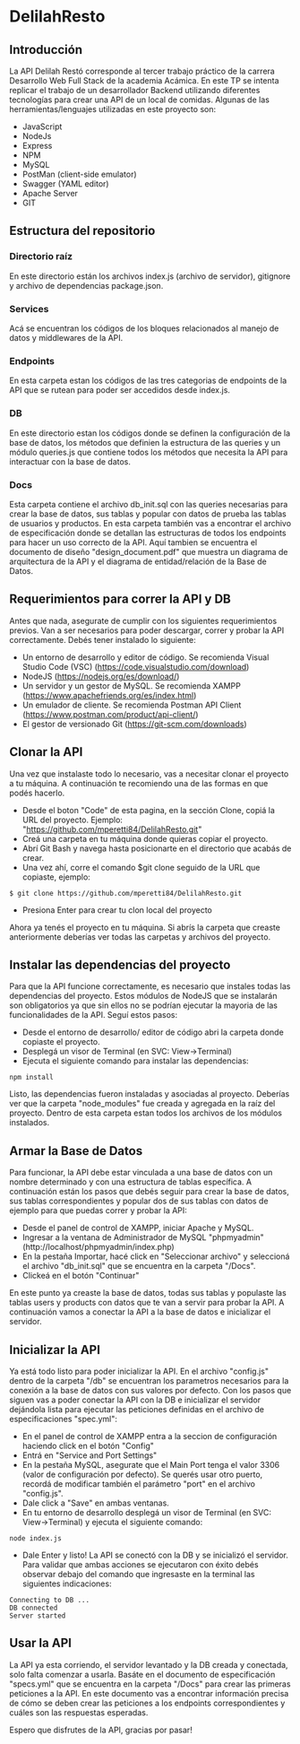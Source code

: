 # DelilahResto

## Introducción
La API Delilah Restó corresponde al tercer trabajo práctico de la carrera Desarrollo Web Full Stack de la academia Acámica. En este TP se intenta replicar el trabajo de un desarrollador Backend utilizando diferentes tecnologías para crear una API de un local de comidas. Algunas de las herramientas/lenguajes utilizadas en este proyecto son:
- JavaScript
- NodeJs
- Express
- NPM
- MySQL
- PostMan (client-side emulator)
- Swagger (YAML editor)
- Apache Server
- GIT

## Estructura del repositorio
### Directorio raíz
En este directorio están los archivos index.js (archivo de servidor), gitignore y archivo de dependencias package.json.
### Services
Acá se encuentran los códigos de los bloques relacionados al manejo de datos y middlewares de la API.
### Endpoints
En esta carpeta estan los códigos de las tres categorias de endpoints de la API que se rutean para poder ser accedidos desde index.js.
### DB
En este directorio estan los códigos donde se definen la configuración de la base de datos, los métodos que definien la estructura de las queries y un módulo queries.js que contiene todos los métodos que necesita la API para interactuar con la base de datos.
### Docs
Esta carpeta contiene el archivo db_init.sql con las queries necesarias para crear la base de datos, sus tablas y popular con datos de prueba las tablas de usuarios y productos. En esta carpeta también vas a encontrar el archivo de especificación donde se detallan las estructuras de todos los endpoints para hacer un uso correcto de la API. Aquí tambien se encuentra el documento de diseño "design_document.pdf" que muestra un diagrama de arquitectura de la API y el diagrama de entidad/relación de la Base de Datos.

## Requerimientos para correr la API y DB
Antes que nada, asegurate de cumplir con los siguientes requerimientos previos. Van a ser necesarios para poder descargar, correr y probar la API correctamente. Debés tener instalado lo siguiente:
- Un entorno de desarrollo y editor de código. Se recomienda Visual Studio Code (VSC) (https://code.visualstudio.com/download)
- NodeJS (https://nodejs.org/es/download/)
- Un servidor y un gestor de MySQL. Se recomienda XAMPP (https://www.apachefriends.org/es/index.html)
- Un emulador de cliente. Se recomienda Postman API Client (https://www.postman.com/product/api-client/)
- El gestor de versionado Git (https://git-scm.com/downloads)

## Clonar la API
Una vez que instalaste todo lo necesario, vas a necesitar clonar el proyecto a tu máquina. A continuación te recomiendo una de las formas en que podés hacerlo.
- Desde el boton "Code" de esta pagina, en la sección Clone, copiá la URL del proyecto. Ejemplo: "https://github.com/mperetti84/DelilahResto.git"
- Creá una carpeta en tu máquina donde quieras copiar el proyecto.
- Abrí Git Bash y navega hasta posicionarte en el directorio que acabás de crear.
- Una vez ahí, corre el comando $git clone seguido de la URL que copiaste, ejemplo:
```
$ git clone https://github.com/mperetti84/DelilahResto.git
```
- Presiona Enter para crear tu clon local del proyecto

Ahora ya tenés el proyecto en tu máquina. Si abrís la carpeta que creaste anteriormente deberías ver todas las carpetas y archivos del proyecto. 

## Instalar las dependencias del proyecto
Para que la API funcione correctamente, es necesario que instales todas las dependencias del proyecto. Estos módulos de NodeJS que se instalarán son obligatorios ya que sin ellos no se podrían ejecutar la mayoria de las funcionalidades de la API. Seguí estos pasos:
- Desde el entorno de desarrollo/ editor de código abri la carpeta donde copiaste el proyecto.
- Desplegá un visor de Terminal (en SVC: View->Terminal)
- Ejecuta el siguiente comando para instalar las dependencias:
```
npm install
```
Listo, las dependencias fueron instaladas y asociadas al proyecto. Deberías ver que la carpeta "node_modules" fue creada y agregada en la raíz del proyecto. Dentro de esta carpeta estan todos los archivos de los módulos instalados. 

## Armar la Base de Datos
Para funcionar, la API debe estar vinculada a una base de datos con un nombre determinado y con una estructura de tablas específica. A continuación están los pasos que debés seguir para crear la base de datos, sus tablas correspondientes y popular dos de sus tablas con datos de ejemplo para que puedas correr y probar la API: 
- Desde el panel de control de XAMPP, iniciar Apache y MySQL.
- Ingresar a la ventana de Administrador de MySQL "phpmyadmin" (http://localhost/phpmyadmin/index.php)
- En la pestaña Importar, hacé click en "Seleccionar archivo" y seleccioná el archivo "db_init.sql" que se encuentra en la carpeta "/Docs".
- Clickeá en el botón "Continuar"

En este punto ya creaste la base de datos, todas sus tablas y populaste las tablas users y products con datos que te van a servir para probar la API. A continuación vamos a conectar la API a la base de datos e inicializar el servidor.

## Inicializar la API
Ya está todo listo para poder inicializar la API. En el archivo "config.js" dentro de la carpeta "/db" se encuentran los parametros necesarios para la conexión a la base de datos con sus valores por defecto. Con los pasos que siguen vas a poder conectar la API con la DB e inicializar el servidor dejándola lista para ejecutar las peticiones definidas en el archivo de especificaciones "spec.yml":
- En el panel de control de XAMPP entra a la seccion de configuración haciendo click en el botón "Config"
- Entrá en "Service and Port Settings"
- En la pestaña MySQL, asegurate que el Main Port tenga el valor 3306 (valor de configuración por defecto). Se querés usar otro puerto, recordá de modificar también el parámetro "port" en el archivo "config.js".
- Dale click a "Save" en ambas ventanas.
- En tu entorno de desarrollo desplegá un visor de Terminal (en SVC: View->Terminal) y ejecuta el siguiente comando:
```
node index.js
```
- Dale Enter y listo! La API se conectó con la DB y se inicializó el servidor. Para validar que ambas acciones se ejecutaron con éxito debés observar debajo del comando que ingresaste en la terminal las siguientes indicaciones:
```
Connecting to DB ...
DB connected
Server started
```

## Usar la API
La API ya esta corriendo, el servidor levantado y la DB creada y conectada, solo falta comenzar a usarla. Basáte en el documento de especificación "specs.yml" que se encuentra en la carpeta "/Docs" para crear las primeras peticiones a la API. En este documento vas a encontrar información precisa de cómo se deben crear las peticiones a los endpoints correspondientes y cuáles son las respuestas esperadas.

Espero que disfrutes de la API, gracias por pasar!

